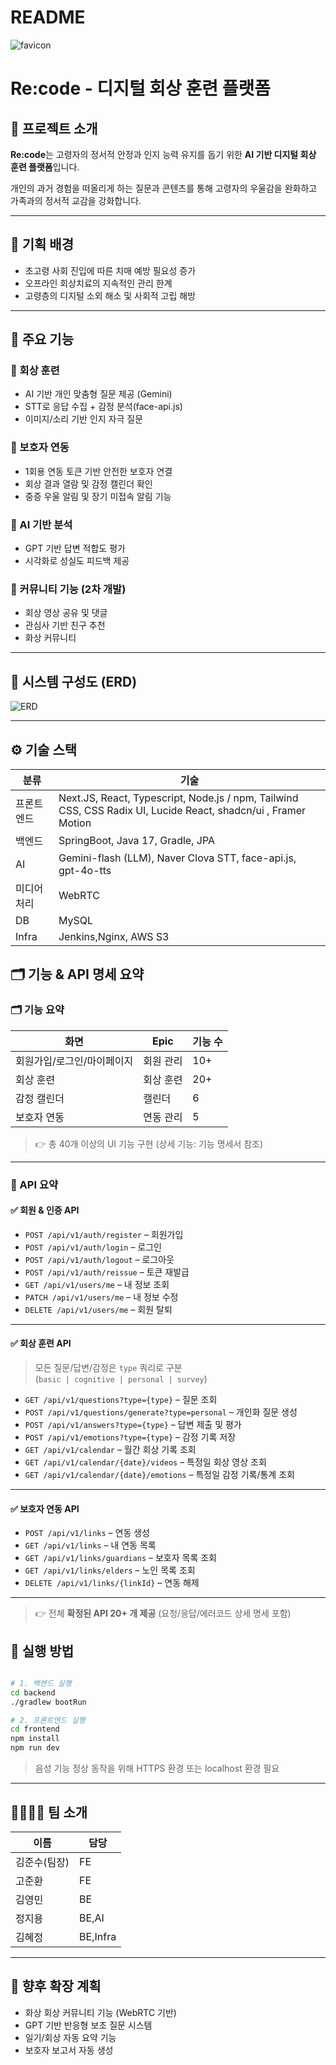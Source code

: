 # README

![favicon](./docs/favicon.png)

# Re:code - 디지털 회상 훈련 플랫폼

## 📌 프로젝트 소개

**Re:code**는 고령자의 정서적 안정과 인지 능력 유지를 돕기 위한 **AI 기반 디지털 회상 훈련 플랫폼**입니다.

개인의 과거 경험을 떠올리게 하는 질문과 콘텐츠를 통해 고령자의 우울감을 완화하고 가족과의 정서적 교감을 강화합니다.

---

## 🎯 기획 배경

- 초고령 사회 진입에 따른 치매 예방 필요성 증가
- 오프라인 회상치료의 지속적인 관리 한계
- 고령층의 디지털 소외 해소 및 사회적 고립 해방

---

## 🎨 주요 기능

### 🔹 회상 훈련

- AI 기반 개인 맞춤형 질문 제공 (Gemini)
- STT로 응답 수집 + 감정 분석(face-api.js)
- 이미지/소리 기반 인지 자극 질문

### 🔹 보호자 연동

- 1회용 연동 토큰 기반 안전한 보호자 연결
- 회상 결과 열람 및 감정 캘린더 확인
- 중증 우울 알림 및 장기 미접속 알림 기능

### 🔹 AI 기반 분석

- GPT 기반 답변 적합도 평가
- 시각화로 성실도 피드백 제공

### 🔹 커뮤니티 기능 (2차 개발)

- 회상 영상 공유 및 댓글
- 관심사 기반 친구 추천
- 화상 커뮤니티

---

## 🧩 시스템 구성도 (ERD)

![ERD](./docs/13기_공통PJT_E105_고정삼.김.🍙-ERD.png)

---

## ⚙️ 기술 스택

| 분류 | 기술 |
| --- | --- |
| 프론트엔드 | Next.JS, React, Typescript, Node.js / npm, Tailwind CSS, CSS Radix UI,  Lucide React, shadcn/ui , Framer Motion |
| 백엔드 | SpringBoot, Java 17, Gradle, JPA |
| AI | Gemini-flash (LLM), Naver Clova STT, face-api.js, gpt-4o-tts |
| 미디어 처리 | WebRTC |
| DB | MySQL |
| Infra | Jenkins,Nginx, AWS S3 |

## 🗂️ 기능 & API 명세 요약

### 🗂️ 기능 요약 

| 화면 | Epic | 기능 수 |
| --- | --- | --- |
| 회원가입/로그인/마이페이지 | 회원 관리 | 10+ |
| 회상 훈련 | 회상 훈련 | 20+ |
| 감정 캘린더 | 캘린더 | 6 |
| 보호자 연동 | 연동 관리 | 5 |

> 👉 총 40개 이상의 UI 기능 구현 (상세 기능: 기능 명세서 참조)

---

### 🔌 API 요약

#### ✅ 회원 & 인증 API
- `POST /api/v1/auth/register` – 회원가입  
- `POST /api/v1/auth/login` – 로그인  
- `POST /api/v1/auth/logout` – 로그아웃  
- `POST /api/v1/auth/reissue` – 토큰 재발급  
- `GET /api/v1/users/me` – 내 정보 조회  
- `PATCH /api/v1/users/me` – 내 정보 수정  
- `DELETE /api/v1/users/me` – 회원 탈퇴  

---

#### ✅ 회상 훈련 API
> 모든 질문/답변/감정은 `type` 쿼리로 구분  
> (`basic | cognitive | personal | survey`)

- `GET /api/v1/questions?type={type}` – 질문 조회  
- `POST /api/v1/questions/generate?type=personal` – 개인화 질문 생성  
- `POST /api/v1/answers?type={type}` – 답변 제출 및 평가  
- `POST /api/v1/emotions?type={type}` – 감정 기록 저장  
- `GET /api/v1/calendar` – 월간 회상 기록 조회  
- `GET /api/v1/calendar/{date}/videos` – 특정일 회상 영상 조회  
- `GET /api/v1/calendar/{date}/emotions` – 특정일 감정 기록/통계 조회  

---

#### ✅ 보호자 연동 API
- `POST /api/v1/links` – 연동 생성  
- `GET /api/v1/links` – 내 연동 목록  
- `GET /api/v1/links/guardians` – 보호자 목록 조회  
- `GET /api/v1/links/elders` – 노인 목록 조회  
- `DELETE /api/v1/links/{linkId}` – 연동 해제  

---

> 👉 전체 **확정된 API 20+ 개 제공** (요청/응답/에러코드 상세 명세 포함)


## 🚀 실행 방법

```bash

# 1. 백엔드 실행
cd backend
./gradlew bootRun

# 2. 프론트엔드 실행
cd frontend
npm install
npm run dev

```

> 음성 기능 정상 동작을 위해 HTTPS 환경 또는 localhost 환경 필요
> 

---

## 👨‍👩‍👧‍👦 팀 소개

| 이름 | 담당 |
| --- | --- |
| 김준수(팀장) | FE |
| 고준환 | FE |
| 김영민 | BE |
| 정지용 | BE,AI |
| 김혜정 | BE,Infra |

---

## 📌 향후 확장 계획

- 화상 회상 커뮤니티 기능 (WebRTC 기반)
- GPT 기반 반응형 보조 질문 시스템
- 일기/회상 자동 요약 기능
- 보호자 보고서 자동 생성